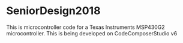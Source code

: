 # SeniorDesign2018

This is microcontroller code for a Texas Instruments MSP430G2 microcontroller.
This is being developed on CodeComposerStudio v6
